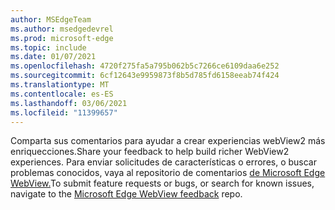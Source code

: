 ```yaml
---
author: MSEdgeTeam
ms.author: msedgedevrel
ms.prod: microsoft-edge
ms.topic: include
ms.date: 01/07/2021
ms.openlocfilehash: 4720f275fa5a795b062b5c7266ce6109daa6e252
ms.sourcegitcommit: 6cf12643e9959873f8b5d785fd6158eeab74f424
ms.translationtype: MT
ms.contentlocale: es-ES
ms.lasthandoff: 03/06/2021
ms.locfileid: "11399657"
---
```

<span data-ttu-id="fc29d-101">Comparta sus comentarios para ayudar a crear experiencias webView2 más enriquecciones.</span><span class="sxs-lookup"><span data-stu-id="fc29d-101">Share your feedback to help build richer WebView2 experiences.</span></span>  <span data-ttu-id="fc29d-102">Para enviar solicitudes de características o errores, o buscar problemas conocidos, vaya al repositorio de comentarios [de Microsoft Edge WebView.][GithubMicrosoftedgeWebviewfeedback]</span><span class="sxs-lookup"><span data-stu-id="fc29d-102">To submit feature requests or bugs, or search for known issues, navigate to the [Microsoft Edge WebView feedback][GithubMicrosoftedgeWebviewfeedback] repo.</span></span>  

<!-- links -->  

[GithubMicrosoftedgeWebviewfeedback]: https://github.com/MicrosoftEdge/WebViewFeedback "Comentarios de WebView: MicrosoftEdge/WebViewFeedback | GitHub"  
